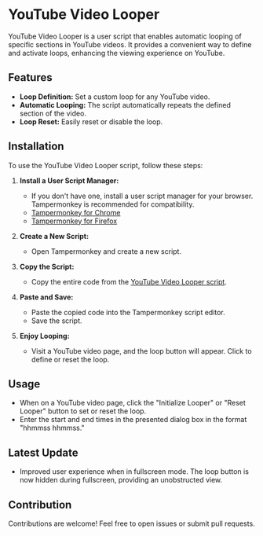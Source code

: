 # YouTube Video Looper

YouTube Video Looper is a user script that enables automatic looping of specific sections in YouTube videos. It provides a convenient way to define and activate loops, enhancing the viewing experience on YouTube.

## Features

- **Loop Definition:** Set a custom loop for any YouTube video.
- **Automatic Looping:** The script automatically repeats the defined section of the video.
- **Loop Reset:** Easily reset or disable the loop.

## Installation

To use the YouTube Video Looper script, follow these steps:

1. **Install a User Script Manager:**
   - If you don't have one, install a user script manager for your browser. Tampermonkey is recommended for compatibility.
   - [Tampermonkey for Chrome](https://chrome.google.com/webstore/detail/tampermonkey/dhdgffkkebhmkfjojejmpbldmpobfkfo)
   - [Tampermonkey for Firefox](https://addons.mozilla.org/en-US/firefox/addon/tampermonkey/)

2. **Create a New Script:**
   - Open Tampermonkey and create a new script.

3. **Copy the Script:**
   - Copy the entire code from the [YouTube Video Looper script](https://github.com/RepliKode/Youtube-Video-Looper/blob/main/youtube-video-looper.user.js).

4. **Paste and Save:**
   - Paste the copied code into the Tampermonkey script editor.
   - Save the script.

5. **Enjoy Looping:**
   - Visit a YouTube video page, and the loop button will appear. Click to define or reset the loop.

## Usage

- When on a YouTube video page, click the "Initialize Looper" or "Reset Looper" button to set or reset the loop.
- Enter the start and end times in the presented dialog box in the format "hhmmss hhmmss."

## Latest Update

- Improved user experience when in fullscreen mode. The loop button is now hidden during fullscreen, providing an unobstructed view.

## Contribution

Contributions are welcome! Feel free to open issues or submit pull requests.
